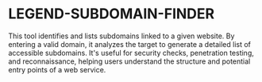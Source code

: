 # LEGEND-SUBDOMAIN-FINDER
This tool identifies and lists subdomains linked to a given website. By entering a valid domain, it analyzes the target to generate a detailed list of accessible subdomains. It's useful for security checks, penetration testing, and reconnaissance, helping users understand the structure and potential entry points of a web service.
